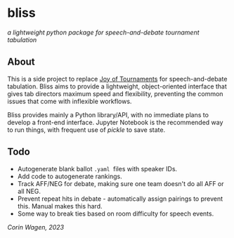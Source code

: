 # bliss
*a lightweight python package for speech-and-debate tournament tabulation*

## About
This is a side project to replace [Joy of Tournaments](https://www.joyoftournaments.com/) for speech-and-debate tabulation.
Bliss aims to provide a lightweight, object-oriented interface that gives tab directors maximum speed and flexibility, 
preventing the common issues that come with inflexible workflows.

Bliss provides mainly a Python library/API, with no immediate plans to develop a front-end interface. 
Jupyter Notebook is the recommended way to run things, with frequent use of *pickle* to save state.

## Todo
- Autogenerate blank ballot ``.yaml``  files with speaker IDs.
- Add code to autogenerate rankings.
- Track AFF/NEG for debate, making sure one team doesn't do all AFF or all NEG.
- Prevent repeat hits in debate - automatically assign pairings to prevent this. Manual makes this hard.
- Some way to break ties based on room difficulty for speech events.

*Corin Wagen, 2023*
